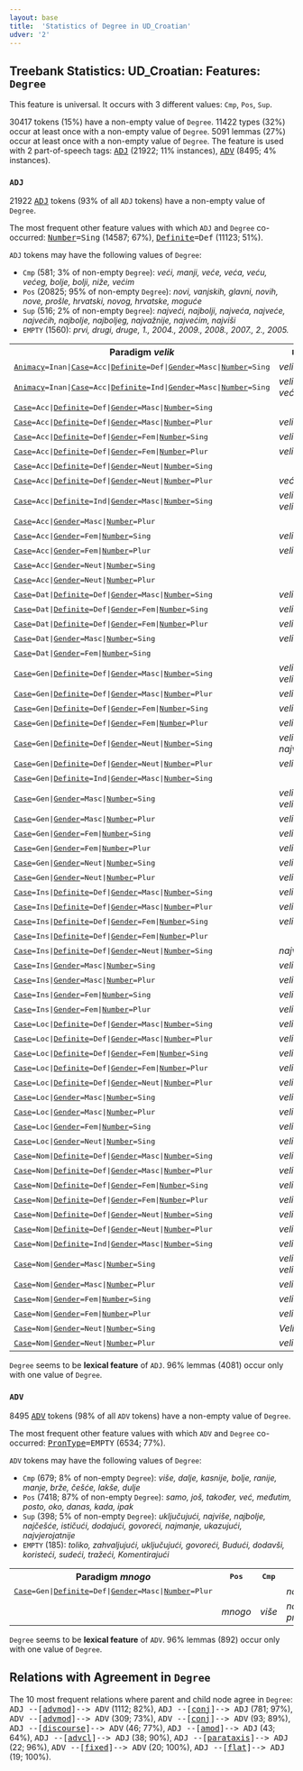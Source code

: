 ```yaml
---
layout: base
title:  'Statistics of Degree in UD_Croatian'
udver: '2'
---
```


## Treebank Statistics: UD_Croatian: Features: `Degree`

This feature is universal.
It occurs with 3 different values: `Cmp`, `Pos`, `Sup`.

30417 tokens (15%) have a non-empty value of `Degree`.
11422 types (32%) occur at least once with a non-empty value of `Degree`.
5091 lemmas (27%) occur at least once with a non-empty value of `Degree`.
The feature is used with 2 part-of-speech tags: <tt><a href="hr-pos-ADJ.html">ADJ</a></tt> (21922; 11% instances), <tt><a href="hr-pos-ADV.html">ADV</a></tt> (8495; 4% instances).

### `ADJ`

21922 <tt><a href="hr-pos-ADJ.html">ADJ</a></tt> tokens (93% of all `ADJ` tokens) have a non-empty value of `Degree`.

The most frequent other feature values with which `ADJ` and `Degree` co-occurred: <tt><a href="hr-feat-Number.html">Number</a></tt><tt>=Sing</tt> (14587; 67%), <tt><a href="hr-feat-Definite.html">Definite</a></tt><tt>=Def</tt> (11123; 51%).

`ADJ` tokens may have the following values of `Degree`:

* `Cmp` (581; 3% of non-empty `Degree`): <em>veći, manji, veće, veća, veću, većeg, bolje, bolji, niže, većim</em>
* `Pos` (20825; 95% of non-empty `Degree`): <em>novi, vanjskih, glavni, novih, nove, prošle, hrvatski, novog, hrvatske, moguće</em>
* `Sup` (516; 2% of non-empty `Degree`): <em>najveći, najbolji, najveća, najveće, najvećih, najbolje, najboljeg, najvažnije, najvećim, najviši</em>
* `EMPTY` (1560): <em>prvi, drugi, druge, 1., 2004., 2009., 2008., 2007., 2., 2005.</em>

<table>
  <tr><th>Paradigm <i>velik</i></th><th><tt>Pos</tt></th><th><tt>Cmp</tt></th><th><tt>Sup</tt></th></tr>
  <tr><td><tt><tt><a href="hr-feat-Animacy.html">Animacy</a></tt><tt>=Inan</tt>|<tt><a href="hr-feat-Case.html">Case</a></tt><tt>=Acc</tt>|<tt><a href="hr-feat-Definite.html">Definite</a></tt><tt>=Def</tt>|<tt><a href="hr-feat-Gender.html">Gender</a></tt><tt>=Masc</tt>|<tt><a href="hr-feat-Number.html">Number</a></tt><tt>=Sing</tt></tt></td><td><em>veliki</em></td><td><em>veći</em></td><td><em>najveći</em></td></tr>
  <tr><td><tt><tt><a href="hr-feat-Animacy.html">Animacy</a></tt><tt>=Inan</tt>|<tt><a href="hr-feat-Case.html">Case</a></tt><tt>=Acc</tt>|<tt><a href="hr-feat-Definite.html">Definite</a></tt><tt>=Ind</tt>|<tt><a href="hr-feat-Gender.html">Gender</a></tt><tt>=Masc</tt>|<tt><a href="hr-feat-Number.html">Number</a></tt><tt>=Sing</tt></tt></td><td><em>velik, veći</em></td><td></td><td></td></tr>
  <tr><td><tt><tt><a href="hr-feat-Case.html">Case</a></tt><tt>=Acc</tt>|<tt><a href="hr-feat-Definite.html">Definite</a></tt><tt>=Def</tt>|<tt><a href="hr-feat-Gender.html">Gender</a></tt><tt>=Masc</tt>|<tt><a href="hr-feat-Number.html">Number</a></tt><tt>=Sing</tt></tt></td><td></td><td><em>veći</em></td><td></td></tr>
  <tr><td><tt><tt><a href="hr-feat-Case.html">Case</a></tt><tt>=Acc</tt>|<tt><a href="hr-feat-Definite.html">Definite</a></tt><tt>=Def</tt>|<tt><a href="hr-feat-Gender.html">Gender</a></tt><tt>=Masc</tt>|<tt><a href="hr-feat-Number.html">Number</a></tt><tt>=Plur</tt></tt></td><td><em>velike</em></td><td><em>veće</em></td><td><em>najveće</em></td></tr>
  <tr><td><tt><tt><a href="hr-feat-Case.html">Case</a></tt><tt>=Acc</tt>|<tt><a href="hr-feat-Definite.html">Definite</a></tt><tt>=Def</tt>|<tt><a href="hr-feat-Gender.html">Gender</a></tt><tt>=Fem</tt>|<tt><a href="hr-feat-Number.html">Number</a></tt><tt>=Sing</tt></tt></td><td><em>veliku</em></td><td><em>veću</em></td><td><em>najveću</em></td></tr>
  <tr><td><tt><tt><a href="hr-feat-Case.html">Case</a></tt><tt>=Acc</tt>|<tt><a href="hr-feat-Definite.html">Definite</a></tt><tt>=Def</tt>|<tt><a href="hr-feat-Gender.html">Gender</a></tt><tt>=Fem</tt>|<tt><a href="hr-feat-Number.html">Number</a></tt><tt>=Plur</tt></tt></td><td><em>velike</em></td><td><em>veće</em></td><td></td></tr>
  <tr><td><tt><tt><a href="hr-feat-Case.html">Case</a></tt><tt>=Acc</tt>|<tt><a href="hr-feat-Definite.html">Definite</a></tt><tt>=Def</tt>|<tt><a href="hr-feat-Gender.html">Gender</a></tt><tt>=Neut</tt>|<tt><a href="hr-feat-Number.html">Number</a></tt><tt>=Sing</tt></tt></td><td></td><td><em>veće</em></td><td><em>najveće</em></td></tr>
  <tr><td><tt><tt><a href="hr-feat-Case.html">Case</a></tt><tt>=Acc</tt>|<tt><a href="hr-feat-Definite.html">Definite</a></tt><tt>=Def</tt>|<tt><a href="hr-feat-Gender.html">Gender</a></tt><tt>=Neut</tt>|<tt><a href="hr-feat-Number.html">Number</a></tt><tt>=Plur</tt></tt></td><td><em>veća</em></td><td></td><td></td></tr>
  <tr><td><tt><tt><a href="hr-feat-Case.html">Case</a></tt><tt>=Acc</tt>|<tt><a href="hr-feat-Definite.html">Definite</a></tt><tt>=Ind</tt>|<tt><a href="hr-feat-Gender.html">Gender</a></tt><tt>=Masc</tt>|<tt><a href="hr-feat-Number.html">Number</a></tt><tt>=Sing</tt></tt></td><td><em>veliki, velik</em></td><td><em>veći</em></td><td><em>najveći</em></td></tr>
  <tr><td><tt><tt><a href="hr-feat-Case.html">Case</a></tt><tt>=Acc</tt>|<tt><a href="hr-feat-Gender.html">Gender</a></tt><tt>=Masc</tt>|<tt><a href="hr-feat-Number.html">Number</a></tt><tt>=Plur</tt></tt></td><td></td><td></td><td><em>najveće</em></td></tr>
  <tr><td><tt><tt><a href="hr-feat-Case.html">Case</a></tt><tt>=Acc</tt>|<tt><a href="hr-feat-Gender.html">Gender</a></tt><tt>=Fem</tt>|<tt><a href="hr-feat-Number.html">Number</a></tt><tt>=Sing</tt></tt></td><td><em>veliku</em></td><td><em>veću</em></td><td><em>najveću</em></td></tr>
  <tr><td><tt><tt><a href="hr-feat-Case.html">Case</a></tt><tt>=Acc</tt>|<tt><a href="hr-feat-Gender.html">Gender</a></tt><tt>=Fem</tt>|<tt><a href="hr-feat-Number.html">Number</a></tt><tt>=Plur</tt></tt></td><td><em>velike</em></td><td><em>veće</em></td><td></td></tr>
  <tr><td><tt><tt><a href="hr-feat-Case.html">Case</a></tt><tt>=Acc</tt>|<tt><a href="hr-feat-Gender.html">Gender</a></tt><tt>=Neut</tt>|<tt><a href="hr-feat-Number.html">Number</a></tt><tt>=Sing</tt></tt></td><td></td><td><em>veće</em></td><td></td></tr>
  <tr><td><tt><tt><a href="hr-feat-Case.html">Case</a></tt><tt>=Acc</tt>|<tt><a href="hr-feat-Gender.html">Gender</a></tt><tt>=Neut</tt>|<tt><a href="hr-feat-Number.html">Number</a></tt><tt>=Plur</tt></tt></td><td></td><td></td><td><em>najveća</em></td></tr>
  <tr><td><tt><tt><a href="hr-feat-Case.html">Case</a></tt><tt>=Dat</tt>|<tt><a href="hr-feat-Definite.html">Definite</a></tt><tt>=Def</tt>|<tt><a href="hr-feat-Gender.html">Gender</a></tt><tt>=Masc</tt>|<tt><a href="hr-feat-Number.html">Number</a></tt><tt>=Sing</tt></tt></td><td><em>velikom</em></td><td></td><td></td></tr>
  <tr><td><tt><tt><a href="hr-feat-Case.html">Case</a></tt><tt>=Dat</tt>|<tt><a href="hr-feat-Definite.html">Definite</a></tt><tt>=Def</tt>|<tt><a href="hr-feat-Gender.html">Gender</a></tt><tt>=Fem</tt>|<tt><a href="hr-feat-Number.html">Number</a></tt><tt>=Sing</tt></tt></td><td><em>velikoj</em></td><td><em>većoj</em></td><td><em>najvećim</em></td></tr>
  <tr><td><tt><tt><a href="hr-feat-Case.html">Case</a></tt><tt>=Dat</tt>|<tt><a href="hr-feat-Definite.html">Definite</a></tt><tt>=Def</tt>|<tt><a href="hr-feat-Gender.html">Gender</a></tt><tt>=Fem</tt>|<tt><a href="hr-feat-Number.html">Number</a></tt><tt>=Plur</tt></tt></td><td><em>velikim</em></td><td></td><td><em>najvećim</em></td></tr>
  <tr><td><tt><tt><a href="hr-feat-Case.html">Case</a></tt><tt>=Dat</tt>|<tt><a href="hr-feat-Gender.html">Gender</a></tt><tt>=Masc</tt>|<tt><a href="hr-feat-Number.html">Number</a></tt><tt>=Sing</tt></tt></td><td><em>velikom</em></td><td></td><td><em>najvećem</em></td></tr>
  <tr><td><tt><tt><a href="hr-feat-Case.html">Case</a></tt><tt>=Dat</tt>|<tt><a href="hr-feat-Gender.html">Gender</a></tt><tt>=Fem</tt>|<tt><a href="hr-feat-Number.html">Number</a></tt><tt>=Sing</tt></tt></td><td></td><td><em>većoj</em></td><td></td></tr>
  <tr><td><tt><tt><a href="hr-feat-Case.html">Case</a></tt><tt>=Gen</tt>|<tt><a href="hr-feat-Definite.html">Definite</a></tt><tt>=Def</tt>|<tt><a href="hr-feat-Gender.html">Gender</a></tt><tt>=Masc</tt>|<tt><a href="hr-feat-Number.html">Number</a></tt><tt>=Sing</tt></tt></td><td><em>velikog, velikoga</em></td><td><em>većeg</em></td><td><em>najvećeg</em></td></tr>
  <tr><td><tt><tt><a href="hr-feat-Case.html">Case</a></tt><tt>=Gen</tt>|<tt><a href="hr-feat-Definite.html">Definite</a></tt><tt>=Def</tt>|<tt><a href="hr-feat-Gender.html">Gender</a></tt><tt>=Masc</tt>|<tt><a href="hr-feat-Number.html">Number</a></tt><tt>=Plur</tt></tt></td><td><em>velikih</em></td><td><em>većih</em></td><td><em>najvećih</em></td></tr>
  <tr><td><tt><tt><a href="hr-feat-Case.html">Case</a></tt><tt>=Gen</tt>|<tt><a href="hr-feat-Definite.html">Definite</a></tt><tt>=Def</tt>|<tt><a href="hr-feat-Gender.html">Gender</a></tt><tt>=Fem</tt>|<tt><a href="hr-feat-Number.html">Number</a></tt><tt>=Sing</tt></tt></td><td><em>velike</em></td><td><em>veće</em></td><td><em>najveće</em></td></tr>
  <tr><td><tt><tt><a href="hr-feat-Case.html">Case</a></tt><tt>=Gen</tt>|<tt><a href="hr-feat-Definite.html">Definite</a></tt><tt>=Def</tt>|<tt><a href="hr-feat-Gender.html">Gender</a></tt><tt>=Fem</tt>|<tt><a href="hr-feat-Number.html">Number</a></tt><tt>=Plur</tt></tt></td><td><em>velikih</em></td><td></td><td><em>najvećih</em></td></tr>
  <tr><td><tt><tt><a href="hr-feat-Case.html">Case</a></tt><tt>=Gen</tt>|<tt><a href="hr-feat-Definite.html">Definite</a></tt><tt>=Def</tt>|<tt><a href="hr-feat-Gender.html">Gender</a></tt><tt>=Neut</tt>|<tt><a href="hr-feat-Number.html">Number</a></tt><tt>=Sing</tt></tt></td><td><em>velikog, najvećeg</em></td><td><em>većeg</em></td><td></td></tr>
  <tr><td><tt><tt><a href="hr-feat-Case.html">Case</a></tt><tt>=Gen</tt>|<tt><a href="hr-feat-Definite.html">Definite</a></tt><tt>=Def</tt>|<tt><a href="hr-feat-Gender.html">Gender</a></tt><tt>=Neut</tt>|<tt><a href="hr-feat-Number.html">Number</a></tt><tt>=Plur</tt></tt></td><td><em>velikih</em></td><td></td><td><em>najvećih</em></td></tr>
  <tr><td><tt><tt><a href="hr-feat-Case.html">Case</a></tt><tt>=Gen</tt>|<tt><a href="hr-feat-Definite.html">Definite</a></tt><tt>=Ind</tt>|<tt><a href="hr-feat-Gender.html">Gender</a></tt><tt>=Masc</tt>|<tt><a href="hr-feat-Number.html">Number</a></tt><tt>=Sing</tt></tt></td><td></td><td></td><td><em>najveća</em></td></tr>
  <tr><td><tt><tt><a href="hr-feat-Case.html">Case</a></tt><tt>=Gen</tt>|<tt><a href="hr-feat-Gender.html">Gender</a></tt><tt>=Masc</tt>|<tt><a href="hr-feat-Number.html">Number</a></tt><tt>=Sing</tt></tt></td><td><em>velikog, velika</em></td><td><em>većeg</em></td><td><em>najvećeg</em></td></tr>
  <tr><td><tt><tt><a href="hr-feat-Case.html">Case</a></tt><tt>=Gen</tt>|<tt><a href="hr-feat-Gender.html">Gender</a></tt><tt>=Masc</tt>|<tt><a href="hr-feat-Number.html">Number</a></tt><tt>=Plur</tt></tt></td><td><em>velikih</em></td><td><em>većih</em></td><td><em>najvećih</em></td></tr>
  <tr><td><tt><tt><a href="hr-feat-Case.html">Case</a></tt><tt>=Gen</tt>|<tt><a href="hr-feat-Gender.html">Gender</a></tt><tt>=Fem</tt>|<tt><a href="hr-feat-Number.html">Number</a></tt><tt>=Sing</tt></tt></td><td><em>velike</em></td><td><em>veće</em></td><td><em>najveće</em></td></tr>
  <tr><td><tt><tt><a href="hr-feat-Case.html">Case</a></tt><tt>=Gen</tt>|<tt><a href="hr-feat-Gender.html">Gender</a></tt><tt>=Fem</tt>|<tt><a href="hr-feat-Number.html">Number</a></tt><tt>=Plur</tt></tt></td><td><em>velikih</em></td><td><em>većih</em></td><td><em>najvećih</em></td></tr>
  <tr><td><tt><tt><a href="hr-feat-Case.html">Case</a></tt><tt>=Gen</tt>|<tt><a href="hr-feat-Gender.html">Gender</a></tt><tt>=Neut</tt>|<tt><a href="hr-feat-Number.html">Number</a></tt><tt>=Sing</tt></tt></td><td><em>velikog</em></td><td></td><td></td></tr>
  <tr><td><tt><tt><a href="hr-feat-Case.html">Case</a></tt><tt>=Gen</tt>|<tt><a href="hr-feat-Gender.html">Gender</a></tt><tt>=Neut</tt>|<tt><a href="hr-feat-Number.html">Number</a></tt><tt>=Plur</tt></tt></td><td><em>velikih</em></td><td></td><td><em>najvećih</em></td></tr>
  <tr><td><tt><tt><a href="hr-feat-Case.html">Case</a></tt><tt>=Ins</tt>|<tt><a href="hr-feat-Definite.html">Definite</a></tt><tt>=Def</tt>|<tt><a href="hr-feat-Gender.html">Gender</a></tt><tt>=Masc</tt>|<tt><a href="hr-feat-Number.html">Number</a></tt><tt>=Sing</tt></tt></td><td><em>velikim</em></td><td><em>većim</em></td><td><em>najvećim</em></td></tr>
  <tr><td><tt><tt><a href="hr-feat-Case.html">Case</a></tt><tt>=Ins</tt>|<tt><a href="hr-feat-Definite.html">Definite</a></tt><tt>=Def</tt>|<tt><a href="hr-feat-Gender.html">Gender</a></tt><tt>=Masc</tt>|<tt><a href="hr-feat-Number.html">Number</a></tt><tt>=Plur</tt></tt></td><td><em>velikim</em></td><td></td><td></td></tr>
  <tr><td><tt><tt><a href="hr-feat-Case.html">Case</a></tt><tt>=Ins</tt>|<tt><a href="hr-feat-Definite.html">Definite</a></tt><tt>=Def</tt>|<tt><a href="hr-feat-Gender.html">Gender</a></tt><tt>=Fem</tt>|<tt><a href="hr-feat-Number.html">Number</a></tt><tt>=Sing</tt></tt></td><td><em>velikom</em></td><td><em>većom</em></td><td><em>najvećom</em></td></tr>
  <tr><td><tt><tt><a href="hr-feat-Case.html">Case</a></tt><tt>=Ins</tt>|<tt><a href="hr-feat-Definite.html">Definite</a></tt><tt>=Def</tt>|<tt><a href="hr-feat-Gender.html">Gender</a></tt><tt>=Fem</tt>|<tt><a href="hr-feat-Number.html">Number</a></tt><tt>=Plur</tt></tt></td><td></td><td><em>većim</em></td><td></td></tr>
  <tr><td><tt><tt><a href="hr-feat-Case.html">Case</a></tt><tt>=Ins</tt>|<tt><a href="hr-feat-Definite.html">Definite</a></tt><tt>=Def</tt>|<tt><a href="hr-feat-Gender.html">Gender</a></tt><tt>=Neut</tt>|<tt><a href="hr-feat-Number.html">Number</a></tt><tt>=Sing</tt></tt></td><td><em>najvećim</em></td><td></td><td></td></tr>
  <tr><td><tt><tt><a href="hr-feat-Case.html">Case</a></tt><tt>=Ins</tt>|<tt><a href="hr-feat-Gender.html">Gender</a></tt><tt>=Masc</tt>|<tt><a href="hr-feat-Number.html">Number</a></tt><tt>=Sing</tt></tt></td><td><em>velikim</em></td><td><em>većim</em></td><td><em>najvećim</em></td></tr>
  <tr><td><tt><tt><a href="hr-feat-Case.html">Case</a></tt><tt>=Ins</tt>|<tt><a href="hr-feat-Gender.html">Gender</a></tt><tt>=Masc</tt>|<tt><a href="hr-feat-Number.html">Number</a></tt><tt>=Plur</tt></tt></td><td><em>velikim</em></td><td></td><td><em>najvećim</em></td></tr>
  <tr><td><tt><tt><a href="hr-feat-Case.html">Case</a></tt><tt>=Ins</tt>|<tt><a href="hr-feat-Gender.html">Gender</a></tt><tt>=Fem</tt>|<tt><a href="hr-feat-Number.html">Number</a></tt><tt>=Sing</tt></tt></td><td><em>velikom</em></td><td></td><td><em>najvećom</em></td></tr>
  <tr><td><tt><tt><a href="hr-feat-Case.html">Case</a></tt><tt>=Ins</tt>|<tt><a href="hr-feat-Gender.html">Gender</a></tt><tt>=Fem</tt>|<tt><a href="hr-feat-Number.html">Number</a></tt><tt>=Plur</tt></tt></td><td><em>velikim</em></td><td></td><td><em>najvećima</em></td></tr>
  <tr><td><tt><tt><a href="hr-feat-Case.html">Case</a></tt><tt>=Loc</tt>|<tt><a href="hr-feat-Definite.html">Definite</a></tt><tt>=Def</tt>|<tt><a href="hr-feat-Gender.html">Gender</a></tt><tt>=Masc</tt>|<tt><a href="hr-feat-Number.html">Number</a></tt><tt>=Sing</tt></tt></td><td><em>velikom</em></td><td><em>većem</em></td><td><em>najvećem</em></td></tr>
  <tr><td><tt><tt><a href="hr-feat-Case.html">Case</a></tt><tt>=Loc</tt>|<tt><a href="hr-feat-Definite.html">Definite</a></tt><tt>=Def</tt>|<tt><a href="hr-feat-Gender.html">Gender</a></tt><tt>=Masc</tt>|<tt><a href="hr-feat-Number.html">Number</a></tt><tt>=Plur</tt></tt></td><td><em>velikim</em></td><td></td><td></td></tr>
  <tr><td><tt><tt><a href="hr-feat-Case.html">Case</a></tt><tt>=Loc</tt>|<tt><a href="hr-feat-Definite.html">Definite</a></tt><tt>=Def</tt>|<tt><a href="hr-feat-Gender.html">Gender</a></tt><tt>=Fem</tt>|<tt><a href="hr-feat-Number.html">Number</a></tt><tt>=Sing</tt></tt></td><td><em>velikoj</em></td><td></td><td><em>najvećoj</em></td></tr>
  <tr><td><tt><tt><a href="hr-feat-Case.html">Case</a></tt><tt>=Loc</tt>|<tt><a href="hr-feat-Definite.html">Definite</a></tt><tt>=Def</tt>|<tt><a href="hr-feat-Gender.html">Gender</a></tt><tt>=Fem</tt>|<tt><a href="hr-feat-Number.html">Number</a></tt><tt>=Plur</tt></tt></td><td><em>velikim</em></td><td></td><td></td></tr>
  <tr><td><tt><tt><a href="hr-feat-Case.html">Case</a></tt><tt>=Loc</tt>|<tt><a href="hr-feat-Definite.html">Definite</a></tt><tt>=Def</tt>|<tt><a href="hr-feat-Gender.html">Gender</a></tt><tt>=Neut</tt>|<tt><a href="hr-feat-Number.html">Number</a></tt><tt>=Plur</tt></tt></td><td><em>velikim</em></td><td></td><td><em>najvećim</em></td></tr>
  <tr><td><tt><tt><a href="hr-feat-Case.html">Case</a></tt><tt>=Loc</tt>|<tt><a href="hr-feat-Gender.html">Gender</a></tt><tt>=Masc</tt>|<tt><a href="hr-feat-Number.html">Number</a></tt><tt>=Sing</tt></tt></td><td><em>velikom</em></td><td><em>većem</em></td><td><em>najvećem</em></td></tr>
  <tr><td><tt><tt><a href="hr-feat-Case.html">Case</a></tt><tt>=Loc</tt>|<tt><a href="hr-feat-Gender.html">Gender</a></tt><tt>=Masc</tt>|<tt><a href="hr-feat-Number.html">Number</a></tt><tt>=Plur</tt></tt></td><td><em>velikim</em></td><td></td><td></td></tr>
  <tr><td><tt><tt><a href="hr-feat-Case.html">Case</a></tt><tt>=Loc</tt>|<tt><a href="hr-feat-Gender.html">Gender</a></tt><tt>=Fem</tt>|<tt><a href="hr-feat-Number.html">Number</a></tt><tt>=Sing</tt></tt></td><td><em>velikoj</em></td><td><em>većoj</em></td><td></td></tr>
  <tr><td><tt><tt><a href="hr-feat-Case.html">Case</a></tt><tt>=Loc</tt>|<tt><a href="hr-feat-Gender.html">Gender</a></tt><tt>=Neut</tt>|<tt><a href="hr-feat-Number.html">Number</a></tt><tt>=Sing</tt></tt></td><td><em>velikom</em></td><td></td><td></td></tr>
  <tr><td><tt><tt><a href="hr-feat-Case.html">Case</a></tt><tt>=Nom</tt>|<tt><a href="hr-feat-Definite.html">Definite</a></tt><tt>=Def</tt>|<tt><a href="hr-feat-Gender.html">Gender</a></tt><tt>=Masc</tt>|<tt><a href="hr-feat-Number.html">Number</a></tt><tt>=Sing</tt></tt></td><td><em>veliki</em></td><td><em>veći</em></td><td><em>najveći</em></td></tr>
  <tr><td><tt><tt><a href="hr-feat-Case.html">Case</a></tt><tt>=Nom</tt>|<tt><a href="hr-feat-Definite.html">Definite</a></tt><tt>=Def</tt>|<tt><a href="hr-feat-Gender.html">Gender</a></tt><tt>=Masc</tt>|<tt><a href="hr-feat-Number.html">Number</a></tt><tt>=Plur</tt></tt></td><td><em>veliki</em></td><td></td><td><em>najveći</em></td></tr>
  <tr><td><tt><tt><a href="hr-feat-Case.html">Case</a></tt><tt>=Nom</tt>|<tt><a href="hr-feat-Definite.html">Definite</a></tt><tt>=Def</tt>|<tt><a href="hr-feat-Gender.html">Gender</a></tt><tt>=Fem</tt>|<tt><a href="hr-feat-Number.html">Number</a></tt><tt>=Sing</tt></tt></td><td><em>velika</em></td><td><em>veća</em></td><td><em>najveća</em></td></tr>
  <tr><td><tt><tt><a href="hr-feat-Case.html">Case</a></tt><tt>=Nom</tt>|<tt><a href="hr-feat-Definite.html">Definite</a></tt><tt>=Def</tt>|<tt><a href="hr-feat-Gender.html">Gender</a></tt><tt>=Fem</tt>|<tt><a href="hr-feat-Number.html">Number</a></tt><tt>=Plur</tt></tt></td><td><em>velike</em></td><td></td><td></td></tr>
  <tr><td><tt><tt><a href="hr-feat-Case.html">Case</a></tt><tt>=Nom</tt>|<tt><a href="hr-feat-Definite.html">Definite</a></tt><tt>=Def</tt>|<tt><a href="hr-feat-Gender.html">Gender</a></tt><tt>=Neut</tt>|<tt><a href="hr-feat-Number.html">Number</a></tt><tt>=Sing</tt></tt></td><td><em>veliko</em></td><td><em>veće</em></td><td><em>najveće</em></td></tr>
  <tr><td><tt><tt><a href="hr-feat-Case.html">Case</a></tt><tt>=Nom</tt>|<tt><a href="hr-feat-Definite.html">Definite</a></tt><tt>=Def</tt>|<tt><a href="hr-feat-Gender.html">Gender</a></tt><tt>=Neut</tt>|<tt><a href="hr-feat-Number.html">Number</a></tt><tt>=Plur</tt></tt></td><td><em>velika</em></td><td></td><td></td></tr>
  <tr><td><tt><tt><a href="hr-feat-Case.html">Case</a></tt><tt>=Nom</tt>|<tt><a href="hr-feat-Definite.html">Definite</a></tt><tt>=Ind</tt>|<tt><a href="hr-feat-Gender.html">Gender</a></tt><tt>=Masc</tt>|<tt><a href="hr-feat-Number.html">Number</a></tt><tt>=Sing</tt></tt></td><td><em>velik</em></td><td></td><td></td></tr>
  <tr><td><tt><tt><a href="hr-feat-Case.html">Case</a></tt><tt>=Nom</tt>|<tt><a href="hr-feat-Gender.html">Gender</a></tt><tt>=Masc</tt>|<tt><a href="hr-feat-Number.html">Number</a></tt><tt>=Sing</tt></tt></td><td><em>velik, veliki</em></td><td><em>veći</em></td><td><em>najveći</em></td></tr>
  <tr><td><tt><tt><a href="hr-feat-Case.html">Case</a></tt><tt>=Nom</tt>|<tt><a href="hr-feat-Gender.html">Gender</a></tt><tt>=Masc</tt>|<tt><a href="hr-feat-Number.html">Number</a></tt><tt>=Plur</tt></tt></td><td><em>veliki</em></td><td></td><td><em>najveći</em></td></tr>
  <tr><td><tt><tt><a href="hr-feat-Case.html">Case</a></tt><tt>=Nom</tt>|<tt><a href="hr-feat-Gender.html">Gender</a></tt><tt>=Fem</tt>|<tt><a href="hr-feat-Number.html">Number</a></tt><tt>=Sing</tt></tt></td><td><em>velika</em></td><td><em>veća</em></td><td><em>najveća</em></td></tr>
  <tr><td><tt><tt><a href="hr-feat-Case.html">Case</a></tt><tt>=Nom</tt>|<tt><a href="hr-feat-Gender.html">Gender</a></tt><tt>=Fem</tt>|<tt><a href="hr-feat-Number.html">Number</a></tt><tt>=Plur</tt></tt></td><td><em>velike</em></td><td></td><td><em>najveće</em></td></tr>
  <tr><td><tt><tt><a href="hr-feat-Case.html">Case</a></tt><tt>=Nom</tt>|<tt><a href="hr-feat-Gender.html">Gender</a></tt><tt>=Neut</tt>|<tt><a href="hr-feat-Number.html">Number</a></tt><tt>=Sing</tt></tt></td><td><em>Veliko</em></td><td></td><td></td></tr>
  <tr><td><tt><tt><a href="hr-feat-Case.html">Case</a></tt><tt>=Nom</tt>|<tt><a href="hr-feat-Gender.html">Gender</a></tt><tt>=Neut</tt>|<tt><a href="hr-feat-Number.html">Number</a></tt><tt>=Plur</tt></tt></td><td><em>velika</em></td><td></td><td><em>najveća</em></td></tr>
</table>

`Degree` seems to be **lexical feature** of `ADJ`. 96% lemmas (4081) occur only with one value of `Degree`.

### `ADV`

8495 <tt><a href="hr-pos-ADV.html">ADV</a></tt> tokens (98% of all `ADV` tokens) have a non-empty value of `Degree`.

The most frequent other feature values with which `ADV` and `Degree` co-occurred: <tt><a href="hr-feat-PronType.html">PronType</a></tt><tt>=EMPTY</tt> (6534; 77%).

`ADV` tokens may have the following values of `Degree`:

* `Cmp` (679; 8% of non-empty `Degree`): <em>više, dalje, kasnije, bolje, ranije, manje, brže, češće, lakše, dulje</em>
* `Pos` (7418; 87% of non-empty `Degree`): <em>samo, još, također, već, međutim, posto, oko, danas, kada, ipak</em>
* `Sup` (398; 5% of non-empty `Degree`): <em>uključujući, najviše, najbolje, najčešće, ističući, dodajući, govoreći, najmanje, ukazujući, najvjerojatnije</em>
* `EMPTY` (185): <em>toliko, zahvaljujući, uključujući, govoreći, Budući, dodavši, koristeći, sudeći, tražeći, Komentirajući</em>

<table>
  <tr><th>Paradigm <i>mnogo</i></th><th><tt>Pos</tt></th><th><tt>Cmp</tt></th><th><tt>Sup</tt></th></tr>
  <tr><td><tt><tt><a href="hr-feat-Case.html">Case</a></tt><tt>=Gen</tt>|<tt><a href="hr-feat-Definite.html">Definite</a></tt><tt>=Def</tt>|<tt><a href="hr-feat-Gender.html">Gender</a></tt><tt>=Masc</tt>|<tt><a href="hr-feat-Number.html">Number</a></tt><tt>=Plur</tt></tt></td><td></td><td></td><td><em>najviše</em></td></tr>
  <tr><td><tt></tt></td><td><em>mnogo</em></td><td><em>više</em></td><td><em>najviše, previše</em></td></tr>
</table>

`Degree` seems to be **lexical feature** of `ADV`. 96% lemmas (892) occur only with one value of `Degree`.

## Relations with Agreement in `Degree`

The 10 most frequent relations where parent and child node agree in `Degree`:
<tt>ADJ --[<tt><a href="hr-dep-advmod.html">advmod</a></tt>]--> ADV</tt> (1112; 82%),
<tt>ADJ --[<tt><a href="hr-dep-conj.html">conj</a></tt>]--> ADJ</tt> (781; 97%),
<tt>ADV --[<tt><a href="hr-dep-advmod.html">advmod</a></tt>]--> ADV</tt> (309; 73%),
<tt>ADV --[<tt><a href="hr-dep-conj.html">conj</a></tt>]--> ADV</tt> (93; 89%),
<tt>ADJ --[<tt><a href="hr-dep-discourse.html">discourse</a></tt>]--> ADV</tt> (46; 77%),
<tt>ADJ --[<tt><a href="hr-dep-amod.html">amod</a></tt>]--> ADJ</tt> (43; 64%),
<tt>ADJ --[<tt><a href="hr-dep-advcl.html">advcl</a></tt>]--> ADJ</tt> (38; 90%),
<tt>ADJ --[<tt><a href="hr-dep-parataxis.html">parataxis</a></tt>]--> ADJ</tt> (22; 96%),
<tt>ADV --[<tt><a href="hr-dep-fixed.html">fixed</a></tt>]--> ADV</tt> (20; 100%),
<tt>ADJ --[<tt><a href="hr-dep-flat.html">flat</a></tt>]--> ADJ</tt> (19; 100%).

